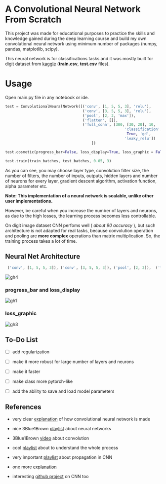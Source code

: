 # A Convolutional Neural Network From Scratch
This project was made for educational purposes to practice the skills and knowledge gained during the deep learning course and build my own convolutional neural network using minimum number of packages (numpy, pandas, matplotlib, scipy).

This neural network is for classifications tasks and it was mostly built for digit dataset from [kaggle](https://www.kaggle.com/competitions/digit-recognizer/overview) (**train.csv**, **test.csv** files).

# Usage
Open main.py file in any notebook or ide. 

``` python
test = ConvolutionalNeuralNetwork([('conv', [1, 5, 5, 3], 'relu'),         # 64x1x28x28 -> 64x3x24x24
                                   ('conv', [3, 5, 5, 3], 'relu'),         # 64x3x24x24 -> 64x3x20x20
                                   ('pool', [2, 2, 'max']),                # 64x3x20x20 -> 64x3x10x10
                                   ('flatten', []),                        # 64x3x10x10 -> 64x300
                                   ('full_conn', [300, [30, 20], 10,
                                                      'classification',
                                                       True, 'gd',
                                                      'leaky_relu'])       # 64x300 -> 64x10
                                       ])

test.cosmetic(progress_bar=False, loss_display=True, loss_graphic = False, iterations= 20)

test.train(train_batches, test_batches, 0.05, 3)

```

As you can see, you may choose layer type, convolution filter size, the number of filters, the number of inputs, outputs, hidden layers and number of neurons for every layer, gradient descent algorithm, activation function, alpha parameter etc.

**Note: This implementation of a neural network is scalable, unlike other user implementations.**

However, be careful when you increase the number of layers and neurons, as due to the high losses, the learning process becomes less controllable.

On digit image dataset CNN perfoms well ( *about 90 accuracy* ), but such architecture is not adapted for real tasks, because convolution operation and pooling are **more complex** operations than matrix multiplication. So, the training process takes a lot of time.

## Neural Net Architecture
```python
 ('conv', [1, 5, 5, 3]), ('conv', [3, 5, 5, 3]), ('pool', [2, 2]),  ('flatten'), ('full_conn',[300, [30, 20], 10])
 ```
 ![gh4](https://github.com/TimaGitHub/Neural-Network-from-Scratch/assets/70072941/b454d716-ef84-428f-b412-c8d36fafa717)

 ### progress_bar and loss_display
 ![gh1](https://github.com/TimaGitHub/NeuralNetwork-from-Scratch/assets/70072941/d4484b22-655b-437a-a53f-897ebad3b8f2)

 ### loss_graphic
 ![gh3](https://github.com/TimaGitHub/NeuralNetwork-from-Scratch/assets/70072941/14317df1-68cf-4086-b107-e79e9dbbf55e)




## To-Do List
- [ ] add regularization
- [ ] make it more robust for large number of layers and neurons
- [ ] make it faster
- [ ] make class more pytorch-like
- [ ] add the ability to save and load model parameters


## References

- very clear [explanation](https://colab.research.google.com/drive/1ZMu6C3ZEt3kCSDBNWGM6sicXL5-EhSve?usp=sharing) of how convolutional neural network is made
- nice 3Blue1Brown [playlist](https://youtube.com/playlist?list=PLZHQObOWTQDNU6R1_67000Dx_ZCJB-3pi&si=vZ3tJjTqXa9iSfBE) about neural networks 
  
- 3Blue1Brown [video](https://youtu.be/KuXjwB4LzSA?si=KJHdPrJK_1tBuZl_) about convolution 

- cool [playlist](https://youtube.com/playlist?list=PL1sQgSTcAaT7MbcLWacjsqoOQvqzMdUWg&si=gCke_NmYGIwUbJ9X) about to understand the whole process

- very important [playlist](https://youtube.com/playlist?list=PLuhqtP7jdD8CD6rOWy20INGM44kULvrHu&si=XDupIIUFmAu2olXnabout) about propagation in CNN

- one more [explanation](https://youtu.be/m8pOnJxOcqY?si=VuHoljUq4rbAelv6)

- interesting [github project](https://github.com/vzhou842/cnn-from-scratch) on CNN too
